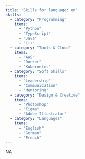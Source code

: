 ```yaml
---
title: "Skills for language: en"
skills:
  - category: "Programming"
    items:
      - "Python"
      - "TypeScript"
      - "Java"
      - "C++"
  - category: "Tools & Cloud"
    items:
      - "AWS"
      - "Docker"
      - "Kubernetes"
  - category: "Soft Skills"
    items:
      - "Leadership"
      - "Communication"
      - "Mentoring"
  - category: "Design & Creative"
    items:
      - "Photoshop"
      - "Figma"
      - "Adobe Illustrator"
  - category: "Languages"
    items:
      - "English"
      - "German"
      - "French"
---
```


NA
